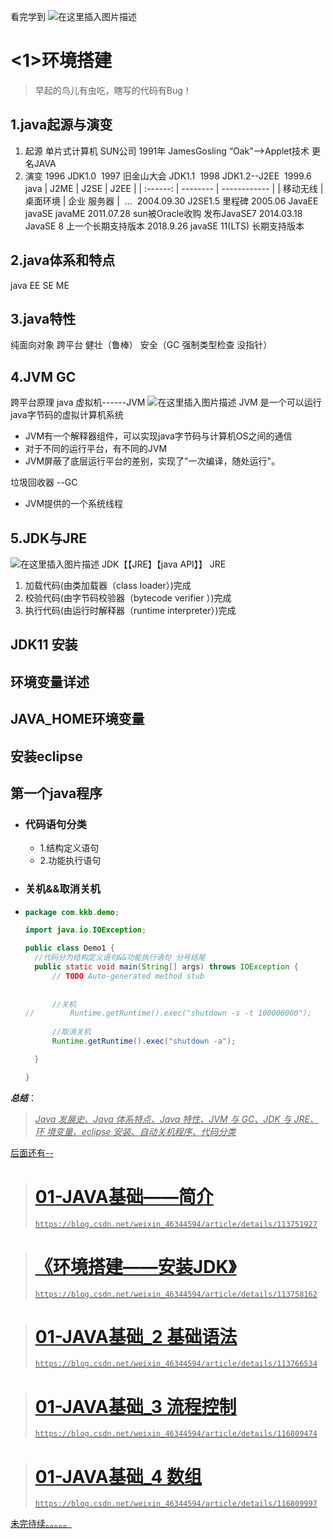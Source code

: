 ﻿看完学到
![在这里插入图片描述](https://img-blog.csdnimg.cn/20210520085116455.png)

# <1>环境搭建
>早起的鸟儿有虫吃，瞎写的代码有Bug！
## 1.java起源与演变
1. 起源 单片式计算机   SUN公司   1991年  JamesGosling “Oak”-->Applet技术  更名JAVA
2. 演变 1996 JDK1.0
   ​		1997 旧金山大会   JDK1.1 
   ​		1998 JDK1.2--J2EE
   ​		1999.6 java
   |   J2ME   | J2SE     | J2EE         |
   | :------: | -------- | ------------ |
   | 移动无线 | 桌面环境 | 企业  服务器 |
   ​		...
   ​		2004.09.30   J2SE1.5 里程碑
   ​     2005.06        JavaEE   javaSE   javaME
		2011.07.28    sun被Oracle收购 发布JavaSE7 
   ​	    2014.03.18   JavaSE 8   上一个长期支持版本
        2018.9.26   javaSE 11(LTS)  长期支持版本
## 2.java体系和特点
java EE SE ME
## 3.java特性
纯面向对象
跨平台
健壮（鲁棒）
安全（GC 强制类型检查  没指针）

## 4.JVM GC
跨平台原理   java 虚拟机------JVM 
![在这里插入图片描述](https://img-blog.csdnimg.cn/20210120152422673.png?x-oss-process=image/watermark,type_ZmFuZ3poZW5naGVpdGk,shadow_10,text_aHR0cHM6Ly9ibG9nLmNzZG4ubmV0L3dlaXhpbl80NjM0NDU5NA==,size_16,color_FFFFFF,t_70)
JVM 是一个可以运行java字节码的虚拟计算机系统
   - JVM有一个解释器组件，可以实现java字节码与计算机OS之间的通信
   - 对于不同的运行平台，有不同的JVM
   - JVM屏蔽了底层运行平台的差别，实现了"一次编译，随处运行"。

垃圾回收器 --GC
- JVM提供的一个系统线程

## 5.JDK与JRE
![在这里插入图片描述](https://img-blog.csdnimg.cn/20210120155202319.png?x-oss-process=image/watermark,type_ZmFuZ3poZW5naGVpdGk,shadow_10,text_aHR0cHM6Ly9ibG9nLmNzZG4ubmV0L3dlaXhpbl80NjM0NDU5NA==,size_16,color_FFFFFF,t_70)
JDK【【JRE】【java API】】
JRE  
1. 加载代码(由类加载器（class loader）)完成
2. 校验代码(由字节码校验器（bytecode  verifier ）)完成
3. 执行代码(由运行时解释器（runtime interpreter）)完成

## JDK11 安装
## 环境变量详述
## JAVA_HOME环境变量
## 安装eclipse
## 第一个java程序
- ### 代码语句分类
  - 1.结构定义语句
  - 2.功能执行语句 
- ### 关机&&取消关机 
- ```java
  package com.kkb.demo;
  
  import java.io.IOException;
  
  public class Demo1 {
  	//代码分为结构定义语句&&功能执行语句 分号结尾
  	public static void main(String[] args) throws IOException {
  		// TODO Auto-generated method stub
  		
  		
  		//关机
  //		Runtime.getRuntime().exec("shutdown -s -t 100000000");
  		
  		//取消关机
  		Runtime.getRuntime().exec("shutdown -a");
  
  	}
  
  }
  ```
***总结***：
><u>*Java 发展史、Java 体系特点、Java 特性、JVM 与 GC、JDK 与 JRE、环 境变量、eclipse 安装、自动关机程序、代码分类* 



后面还有--



># [01-JAVA基础——简介](https://blog.csdn.net/weixin_46344594/article/details/113751927)
>`https://blog.csdn.net/weixin_46344594/article/details/113751927`

># [《环境搭建——安装JDK》](https://blog.csdn.net/weixin_46344594/article/details/113758162)
>`https://blog.csdn.net/weixin_46344594/article/details/113758162`

># [01-JAVA基础_2 基础语法](https://blog.csdn.net/weixin_46344594/article/details/113766534)
>`https://blog.csdn.net/weixin_46344594/article/details/113766534`

># [01-JAVA基础_3 流程控制](https://blog.csdn.net/weixin_46344594/article/details/116809474)
>`https://blog.csdn.net/weixin_46344594/article/details/116809474`

># [01-JAVA基础_4 数组](https://blog.csdn.net/weixin_46344594/article/details/116809997)
>`https://blog.csdn.net/weixin_46344594/article/details/116809997`

未完待续。。。。。
